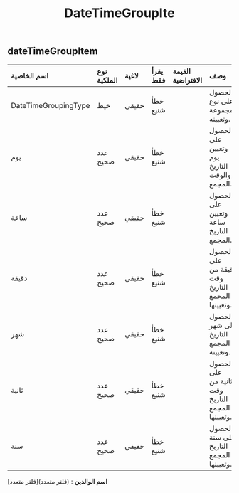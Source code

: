 ﻿---
title: DateTimeGroupIte
second_title: Aspose.Cells Cloud Documen
type: docs
url: /ar/specification/model/datetimegroupitem/
description: "Aspose.Cells مواصفات النموذج السحابي: DateTimeGroupItem. تعامل بسهولة مع Excel ومستندات جداول البيانات الأخرى التي تحتوي على ميزات مثل الفتح والتوليد والتحرير والتقسيم والدمج والمقارنة والتحويل"
weight: 50
---
## **dateTimeGroupItem**

 

| اسم الخاصية| نوع الملكية| لاغية| يقرأ فقط| القيمة الافتراضية| وصف|
|:- |:- |:- |:- |:- |:- |
| DateTimeGroupingType| خيط| حقيقي| خطأ شنيع|| الحصول على نوع المجموعة وتعيينه.|
| يوم| عدد صحيح| حقيقي| خطأ شنيع|| الحصول على وتعيين يوم التاريخ والوقت المجمع.|
| ساعة| عدد صحيح| حقيقي| خطأ شنيع|| الحصول على وتعيين ساعة التاريخ المجمع.|
| دقيقة| عدد صحيح| حقيقي| خطأ شنيع|| الحصول على دقيقة من وقت التاريخ المجمع وتعيينها.|
| شهر| عدد صحيح| حقيقي| خطأ شنيع|| الحصول على شهر التاريخ المجمع وتعيينه.|
| ثانية| عدد صحيح| حقيقي| خطأ شنيع|| الحصول على الثانية من وقت التاريخ المجمع وتعيينها.|
| سنة| عدد صحيح| حقيقي| خطأ شنيع|| الحصول على سنة التاريخ المجمع وتعيينها.|

**اسم الوالدين** : (فلتر متعدد)[فلتر متعدد]